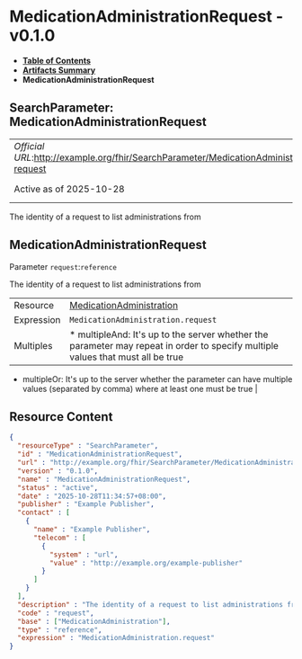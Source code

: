 # MedicationAdministrationRequest - v0.1.0

* [**Table of Contents**](toc.md)
* [**Artifacts Summary**](artifacts.md)
* **MedicationAdministrationRequest**

## SearchParameter: MedicationAdministrationRequest 

| | |
| :--- | :--- |
| *Official URL*:http://example.org/fhir/SearchParameter/MedicationAdministration-request | *Version*:0.1.0 |
| Active as of 2025-10-28 | *Computable Name*:MedicationAdministrationRequest |

 
The identity of a request to list administrations from 

## MedicationAdministrationRequest

Parameter `request`:`reference`

The identity of a request to list administrations from

| | |
| :--- | :--- |
| Resource | [MedicationAdministration](http://hl7.org/fhir/R4/medicationadministration.html) |
| Expression | `MedicationAdministration.​request` |
| Multiples | * multipleAnd: It's up to the server whether the parameter may repeat in order to specify multiple values that must all be true
* multipleOr: It's up to the server whether the parameter can have multiple values (separated by comma) where at least one must be true
 |



## Resource Content

```json
{
  "resourceType" : "SearchParameter",
  "id" : "MedicationAdministrationRequest",
  "url" : "http://example.org/fhir/SearchParameter/MedicationAdministration-request",
  "version" : "0.1.0",
  "name" : "MedicationAdministrationRequest",
  "status" : "active",
  "date" : "2025-10-28T11:34:57+08:00",
  "publisher" : "Example Publisher",
  "contact" : [
    {
      "name" : "Example Publisher",
      "telecom" : [
        {
          "system" : "url",
          "value" : "http://example.org/example-publisher"
        }
      ]
    }
  ],
  "description" : "The identity of a request to list administrations from",
  "code" : "request",
  "base" : ["MedicationAdministration"],
  "type" : "reference",
  "expression" : "MedicationAdministration.​request"
}

```
